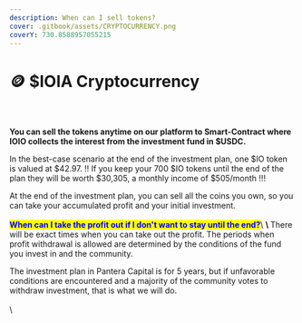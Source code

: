 ```yaml
---
description: When can I sell tokens?
cover: .gitbook/assets/CRYPTOCURRENCY.png
coverY: 730.8588957055215
---
```


# 🪙 $IOIA Cryptocurrency

\
\
**You can sell the tokens anytime on our platform to Smart-Contract where IOIO collects the interest from the investment fund in $USDC.**

In the best-case scenario at the end of the investment plan, one $IO token is valued at $42.97. !! If you keep your 700 $IO tokens until the end of the plan they will be worth $30,305, a monthly income of $505/month !!!

At the end of the investment plan, you can sell all the coins you own, so you can take your accumulated profit and your initial investment.\
\
<mark style="color:blue;">**When can I take the profit out if I don't want to stay until the end?**</mark>\ <mark style="color:blue;">****</mark>\ <mark style="color:blue;">****</mark>There will be exact times when you can take out the profit. The periods when profit withdrawal is allowed are determined by the conditions of the fund you invest in and the community.

The investment plan in Pantera Capital is for 5 years, but if unfavorable conditions are encountered and a majority of the community votes to withdraw investment, that is what we will do.\
\
\
